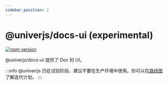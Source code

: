 ```yaml
---
sidebar_position: 2
---
```


# @univerjs/docs-ui (experimental)

[![npm version](https://badge.fury.io/js/@univerjs%2Fdocs-ui.svg)](https://badge.fury.io/js/@univerjs%2Fdocs-ui)

@univerjs/docs-ui 提供了 Doc 的 UI。

:::info
@univer/js 仍在试验阶段，建议不要在生产环境中使用。你可以在[路线图](/docs/tutorial/roadmap)了解迭代计划。
:::
